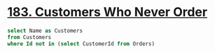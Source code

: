 # <a href="https://leetcode.com/problems/customers-who-never-order/">183. Customers Who Never Order</a>

```sql
select Name as Customers 
from Customers 
where Id not in (select CustomerId from Orders)
```